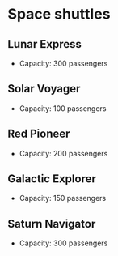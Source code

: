 # Space shuttles

## Lunar Express
- Capacity: 300 passengers

## Solar Voyager
- Capacity: 100 passengers

## Red Pioneer
- Capacity: 200 passengers

## Galactic Explorer
- Capacity: 150 passengers

## Saturn Navigator
- Capacity: 300 passengers